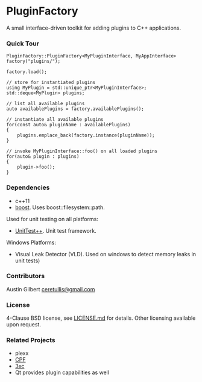 # PluginFactory

A small interface-driven toolkit for adding plugins to C++ applications. 

### Quick Tour

    PluginFactory::PluginFactory<MyPluginInterface, MyAppInterface> factory("plugins/");
    
    factory.load();

    // store for instantiated plugins
    using MyPlugin = std::unique_ptr<MyPluginInterface>;
    std::deque<MyPlugin> plugins;

    // list all available plugins
    auto availablePlugins = factory.availablePlugins();

    // instantiate all available plugins
    for(const auto& pluginName : availablePlugins)
    {
    	plugins.emplace_back(factory.instance(pluginName));
    }

    // invoke MyPluginInterface::foo() on all loaded plugins
    for(auto& plugin : plugins)
    {
    	plugin->foo();
    }
    
### Dependencies 

- c++11
- [boost](http://boost.org). Uses boost::filesystem::path.

Used for unit testing on all platforms:

- [UnitTest++](https://github.com/unittest-cpp/unittest-cpp). Unit test framework.

Windows Platforms:

- Visual Leak Detector (VLD). Used on windows to detect memory leaks in unit tests)

### Contributors 

Austin Gilbert <ceretullis@gmail.com>

### License

4-Clause BSD license, see [LICENSE.md](LICENSE.md) for details. Other licensing available upon request. 

### Related Projects 

- plexx
- [CPF](http://sourceforge.net/projects/cpp-plugin/)
- [3xc](https://github.com/rhcad/x3c)
- Qt provides plugin capabilities as well

